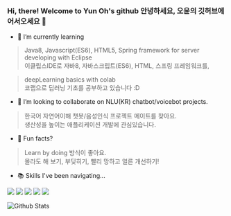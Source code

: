 ### Hi, there! Welcome to Yun Oh's github 안녕하세요, 오윤의 깃허브에 어서오세요 👋

<!--
**fkvl0327/fkvl0327** is a ✨ _special_ ✨ repository because its `README.md` (this file) appears on your GitHub profile.-->

- 🌱 I’m currently learning
> Java8, Javascript(ES6), HTML5, Spring framework for server developing with Eclipse  
> 이클립스IDE로 자바8, 자바스크립트(ES6), HTML, 스프링 프레임워크를,

> deepLearning basics with colab  
> 코랩으로 딥러닝 기초를 공부하고 있습니다 :D


- 👯 I’m looking to collaborate on NLU(KR) chatbot/voicebot projects.  
> 한국어 자연어이해 챗봇/음성인식 프로젝트 메이트를 찾아요.  
> 생산성을 높이는 애플리케이션 개발에 관심있습니다.  


- 🌈 Fun facts?
> Learn by doing 방식이 좋아요.  
> 몰라도 해 보기, 부딪히기, 빨리 망하고 얼른 개선하기!


- 📚 Skills I've been navigating...  
  
<img src="https://img.shields.io/badge/JAVA-BLUE?style=for-the-badge"> <img src="https://img.shields.io/badge/PYTHON-BLUE?style=for-the-badge"> <img src="https://img.shields.io/badge/JAVASCRIPT-BLUE?style=for-the-badge"> <img src="https://img.shields.io/badge/ORACLE-BLUE?style=for-the-badge"> <img src="https://img.shields.io/badge/MariaDB-BLUE?style=for-the-badge">

![Github Stats](https://github-readme-stats.vercel.app/api?username=fkvl0327&show_icons=true&theme=dark)

<!--[![solved.ac tier](http://mazassumnida.wtf/api/generate_badge?boj=fkvl0327)](https://solved.ac/fkvl0327)
![Github Stats](https://github-readme-stats.vercel.app/api/top-langs/?username=fkvl0327&langs_count=8) -->
